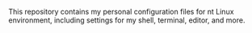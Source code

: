 This repository contains my personal configuration files for nt Linux environment, including settings for my shell, terminal, editor, and more.
